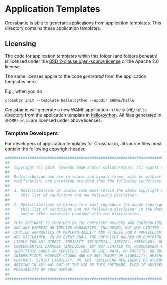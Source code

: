 # Application Templates

Crossbar.io is able to generate applications from application templates. This directory
contains these application templates.

## Licensing

The code for application templates within this folder (and folders beneath) is licensed under the [BSD 2-clause open-source license](http://opensource.org/licenses/BSD-2-Clause) or the Apache 2.0 license.

The same licenses applie to the code *generated* from the application templates here.

E.g., when you do

	crossbar init --template hello:python --appdir $HOME/hello

Crossbar.io will generate a new WAMP application in the `$HOME/hello` directory from the application template in [hello/python](hello/python). All files generated in `$HOME/hello` are licensed under above licenses.

### Template Developers

For developers of application templates for Crossbar.io, all source files must contain the following copyright header:

```python
###############################################################################
##
##  Copyright (C) 2014, Tavendo GmbH and/or collaborators. All rights reserved.
## 
##  Redistribution and use in source and binary forms, with or without
##  modification, are permitted provided that the following conditions are met:
## 
##  1. Redistributions of source code must retain the above copyright notice,
##     this list of conditions and the following disclaimer.
## 
##  2. Redistributions in binary form must reproduce the above copyright notice,
##     this list of conditions and the following disclaimer in the documentation
##     and/or other materials provided with the distribution.
## 
##  THIS SOFTWARE IS PROVIDED BY THE COPYRIGHT HOLDERS AND CONTRIBUTORS "AS IS"
##  AND ANY EXPRESS OR IMPLIED WARRANTIES, INCLUDING, BUT NOT LIMITED TO, THE
##  IMPLIED WARRANTIES OF MERCHANTABILITY AND FITNESS FOR A PARTICULAR PURPOSE
##  ARE DISCLAIMED. IN NO EVENT SHALL THE COPYRIGHT HOLDER OR CONTRIBUTORS BE
##  LIABLE FOR ANY DIRECT, INDIRECT, INCIDENTAL, SPECIAL, EXEMPLARY, OR
##  CONSEQUENTIAL DAMAGES (INCLUDING, BUT NOT LIMITED TO, PROCUREMENT OF
##  SUBSTITUTE GOODS OR SERVICES; LOSS OF USE, DATA, OR PROFITS; OR BUSINESS
##  INTERRUPTION) HOWEVER CAUSED AND ON ANY THEORY OF LIABILITY, WHETHER IN
##  CONTRACT, STRICT LIABILITY, OR TORT (INCLUDING NEGLIGENCE OR OTHERWISE)
##  ARISING IN ANY WAY OUT OF THE USE OF THIS SOFTWARE, EVEN IF ADVISED OF THE
##  POSSIBILITY OF SUCH DAMAGE.
##
###############################################################################
```
